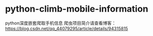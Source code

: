 # python-climb-mobile-information
python深度嵌套爬取手机信息
爬虫项目简介请查看博客： 
https://blog.csdn.net/qq_44079295/article/details/94315815
